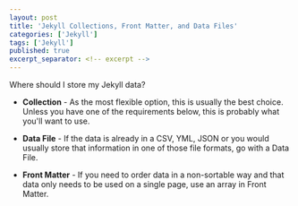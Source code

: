 ```yaml
---
layout: post
title: 'Jekyll Collections, Front Matter, and Data Files'
categories: ['Jekyll']
tags: ['Jekyll']
published: true
excerpt_separator: <!-- excerpt -->
---
```


Where should I store my Jekyll data?

* **Collection** - As the most flexible option, this is usually the best choice. Unless you have one of the requirements below, this is probably what you'll want to use.

* **Data File** - If the data is already in a CSV, YML, JSON or you would usually store that information in one of those file formats, go with a Data File.

* **Front Matter** - If you need to order data in a non-sortable way and that data only needs to be used on a single page, use an array in Front Matter.
<!-- excerpt -->

